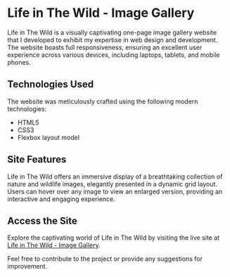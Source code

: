 # Life in The Wild - Image Gallery

Life in The Wild is a visually captivating one-page image gallery website that I developed to exhibit my expertise in web design and development. The website boasts full responsiveness, ensuring an excellent user experience across various devices, including laptops, tablets, and mobile phones.

## Technologies Used

The website was meticulously crafted using the following modern technologies:

- HTML5
- CSS3
- Flexbox layout model

## Site Features

Life in The Wild offers an immersive display of a breathtaking collection of nature and wildlife images, elegantly presented in a dynamic grid layout. Users can hover over any image to view an enlarged version, providing an interactive and engaging experience.

## Access the Site

Explore the captivating world of Life in The Wild by visiting the live site at [Life in The Wild - Image Gallery](https://popovalexei.github.io/Image-Gallery-Flexbox/).

Feel free to contribute to the project or provide any suggestions for improvement.
